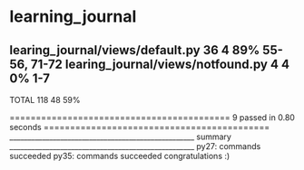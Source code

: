 # learning_journal



learing_journal/views/default.py             36      4    89%   55-56, 71-72
learing_journal/views/notfound.py             4      4     0%   1-7
-----------------------------------------------------------------------
TOTAL                                       118     48    59%


========================================== 9 passed in 0.80 seconds ===========================================
___________________________________________________ summary ___________________________________________________
  py27: commands succeeded
  py35: commands succeeded
  congratulations :)
